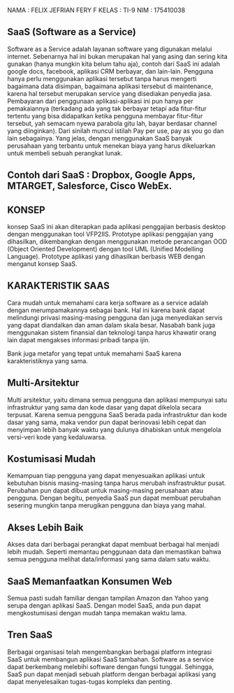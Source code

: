 NAMA  : FELIX JEFRIAN FERY F
KELAS : TI-9
NIM   : 175410038

## SaaS (Software as a Service)

Software as a Service adalah layanan software yang digunakan melalui internet. Sebenarnya hal ini bukan merupakan hal yang asing dan sering kita gunakan (hanya mungkin kita belum tahu aja), contoh dari SaaS ini adalah google docs, facebook, aplikasi CRM berbayar, dan lain-lain. Pengguna hanya perlu menggunakan aplikasi tersebut tanpa harus mengerti bagaimana data disimpan, bagaimana aplikasi tersebut di maintenance, karena hal tersebut merupakan service yang disediakan penyedia jasa. Pembayaran dari penggunaan aplikasi-aplikasi ini pun hanya per pemakaiannya (terkadang ada yang tak berbayar tetapi ada fitur-fitur tertentu yang bisa didapatkan ketika pengguna membayar fitur-fitur tersebut, yah semacam nyewa parabola gitu lah, bayar berdasar channel yang diinginkan). Dari sinilah muncul istilah Pay per use, pay as you go dan lain sebagainya. Yang jelas, dengan menggunakan SaaS banyak perusahaan yang terbantu untuk menekan biaya yang harus dikeluarkan untuk membeli sebuah perangkat lunak.

## Contoh dari SaaS : Dropbox, Google Apps, MTARGET, Salesforce, Cisco WebEx.

##  KONSEP
konsep SaaS ini akan diterapkan pada aplikasi penggajian berbasis desktop dengan menggunakan tool VFP2IIS. Prototype aplikasi penggajian yang dihasilkan, dikembangkan dengan menggunakan metode perancangan OOD (Object Oriented Development) dengan tool UML (Unified Modelling Language). Prototype aplikasi yang dihasilkan berbasis WEB dengan menganut konsep SaaS.

## KARAKTERISTIK SAAS
Cara mudah untuk memahami cara kerja software as a service adalah dengan merumpamakannya sebagai bank. Hal ini karena bank dapat melindungi privasi masing-masing pengguna dan juga menyediakan servis yang dapat diandalkan dan aman dalam skala besar. Nasabah bank juga menggunakan sistem finansial dan teknologi tanpa harus khawatir orang lain dapat mengakses informasi pribadi tanpa ijin.

Bank juga metafor yang tepat untuk memahami SaaS karena karakteristiknya yang sama.

## Multi-Arsitektur
Multi arsitektur, yaitu dimana semua pengguna dan aplikasi mempunyai satu infrastruktur yang sama dan kode dasar yang dapat dikelola secara terpusat. Karena semua pengguna SaaS berada pada infrastruktur dan kode dasar yang sama, maka vendor pun dapat berinovasi lebih cepat dan menyimpan lebih banyak waktu yang dulunya dihabiskan untuk mengelola versi-veri kode yang kedaluwarsa.

## Kostumisasi Mudah
Kemampuan tiap pengguna yang dapat menyesuaikan aplikasi untuk kebutuhan bisnis masing-masing tanpa harus merubah insfrastruktur pusat. Perubahan pun dapat dibuat untuk masing-masing perusahaan atau pengguna. Dengan begitu, penyedia SaaS pun dapat membuat perubahan sesering mungkin tanpa merugikan pengguna dan biaya yang mahal.

## Akses Lebih Baik
Akses data dari berbagai perangkat dapat membuat berbagai hal menjadi lebih mudah. Seperti memantau penggunaan data dan memastikan bahwa semua pengguna melihat data/informasi yang sama dalam satu waktu.

## SaaS Memanfaatkan Konsumen Web
Semua pasti sudah familiar dengan tampilan Amazon dan Yahoo yang serupa dengan aplikasi SaaS. Dengan model SaaS, anda pun dapat mengkostumisasi dengan mudah tanpa memakan waktu lama.

## Tren SaaS
Berbagai organisasi telah mengembangkan berbagai platform integrasi SaaS untuk membangun aplikasi SaaS tambahan. Software as a service dapat berkembang melebihi software dengan fungsi tunggal. Sehingga, SaaS pun dapat menjadi sebuah platform dengan berbagai aplikasi yang dapat menyelesaikan tugas-tugas kompleks dan penting.